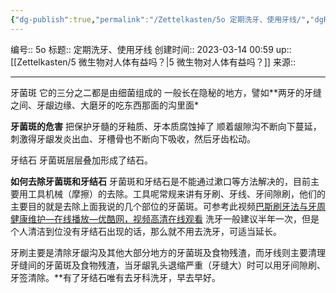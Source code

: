 ```yaml
---
{"dg-publish":true,"permalink":"/Zettelkasten/5o 定期洗牙、使用牙线/","dgPassFrontmatter":true}
---
```


编号:: 5o
标题:: 定期洗牙、使用牙线
创建时间:: 2023-03-14 00:59
up:: [[Zettelkasten/5 微生物对人体有益吗？\|5 微生物对人体有益吗？]]
来源:: 

---
牙菌斑
它的三分之二都是由细菌组成的
一般长在隐秘的地方，譬如**两牙的牙缝之间、牙龈边缘、大磨牙的吃东西那面的沟里面*

**牙菌斑的危害**
把保护牙髓的牙釉质、牙本质腐蚀掉了
顺着龈隙沟不断向下蔓延，刺激得牙龈发炎出血、牙槽骨也不断向下吸收，然后牙齿松动。

牙结石
牙菌斑层层叠加形成了结石。

**如何去除牙菌斑和牙结石**
牙菌斑和牙结石是不能通过漱口等方法解决的，目前主要用工具机械（摩擦）的去除。工具呢常规来讲有牙刷、牙线、牙间隙刷，他们的主要目的就是去除上面我说的几个部位的牙菌斑。可参考此视频[巴斯刷牙法与牙周健康维护—在线播放—优酷网，视频高清在线观看](https://link.zhihu.com/?target=http%3A//v.youku.com/v_show/id_XMTM3NjA5Mzk1Mg%3D%3D.html%3Ffrom%3Ds1.8-1-1.2)
洗牙一般建议半年一次，但是个人清洁到位没有牙结石出现的话，那么就不用去洗牙，可适当延长。

牙刷主要是清除牙龈沟及其他大部分地方的牙菌斑及食物残渣，而牙线则主要清理牙缝间的牙菌斑及食物残渣，当牙龈乳头退缩严重（牙缝大）时可以用牙间隙刷、牙签清除。**有了牙结石唯有去牙科洗牙，早去早好。